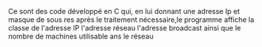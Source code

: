 Ce sont des code développé en C qui, en lui donnant une adresse Ip et masque de sous res
après le traitement nécessaire,le programme affiche la classe de l'adresse IP
l'adresse réseau 
l'adresse broadcast
ainsi que le nombre de machines utilisable ans le réseau 

